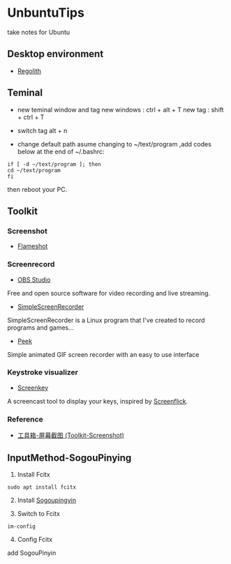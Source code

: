 # UnbuntuTips
take notes for Ubuntu

## Desktop environment
- [Regolith](https://regolith-linux.org/)

## Teminal
- new teminal window and tag
new windows : ctrl + alt + T
new tag : shift + ctrl + T

- switch tag
alt + n

- change default path
asume changing to ~/text/program ,add codes below at the end of ~/.bashrc:
```
if [ -d ~/text/program ]; then
cd ~/text/program
fi
```

then reboot your PC.

## Toolkit

### Screenshot
- [Flameshot](https://github.com/lupoDharkael/flameshot)

### Screenrecord
- [OBS Studio](https://obsproject.com/)

Free and open source software for video recording and live streaming.

- [SimpleScreenRecorder](https://www.maartenbaert.be/simplescreenrecorder/)

SimpleScreenRecorder is a Linux program that I've created to record programs and games...

- [Peek](https://github.com/phw/peek)

Simple animated GIF screen recorder with an easy to use interface

### Keystroke visualizer
- [Screenkey](https://www.thregr.org/~wavexx/software/screenkey/)

A screencast tool to display your keys, inspired by [Screenflick](https://www.araelium.com/screenflick-mac-screen-recorder).

### Reference
- [工具箱-屏幕截图 (Toolkit-Screenshot)](https://zhuanlan.zhihu.com/p/76965810)

## InputMethod-SogouPinying
1. Install Fcitx
```
sudo apt install fcitx
```
2. Install [Sogoupingyin](https://pinyin.sogou.com/linux/?r=pinyin)

3. Switch to Fcitx
```
im-config
```
4. Config Fcitx

add SogouPinyin

